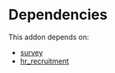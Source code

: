 # Dependencies

This addon depends on:

- [survey](../../odoo-bringout-oca-ocb-survey)
- [hr_recruitment](../../odoo-bringout-oca-ocb-hr_recruitment)
